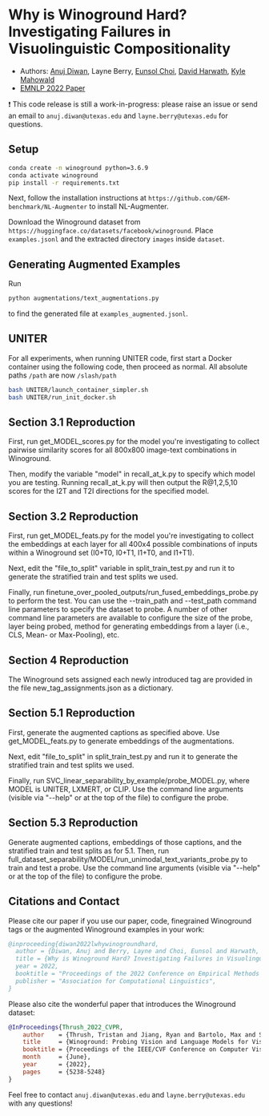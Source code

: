 # Why is Winoground Hard? Investigating Failures in Visuolinguistic Compositionality
- Authors: [Anuj Diwan](https://ajd12342.github.io/), Layne Berry, [Eunsol Choi](https://www.cs.utexas.edu/~eunsol/), [David Harwath](https://www.cs.utexas.edu/~harwath/), [Kyle Mahowald](https://mahowak.github.io/)
- [EMNLP 2022 Paper](https://arxiv.org/abs/2211.00768)

:exclamation: This code release is still a work-in-progress: please raise an issue or send an email to `anuj.diwan@utexas.edu` and `layne.berry@utexas.edu` for questions.

## Setup
```bash
conda create -n winoground python=3.6.9
conda activate winoground
pip install -r requirements.txt
```
Next, follow the installation instructions at `https://github.com/GEM-benchmark/NL-Augmenter` to install NL-Augmenter.

Download the Winoground dataset from `https://huggingface.co/datasets/facebook/winoground`. Place `examples.jsonl` and the extracted directory `images` inside `dataset`. 
## Generating Augmented Examples
Run
```bash
python augmentations/text_augmentations.py
```
to find the generated file at `examples_augmented.jsonl`.

## UNITER
For all experiments, when running UNITER code, first start a Docker container using the following code, then proceed as normal. All absolute paths `/path` are now `/slash/path`
```bash
bash UNITER/launch_container_simpler.sh
bash UNITER/run_init_docker.sh
```

## Section 3.1 Reproduction
First, run get_MODEL_scores.py for the model you're investigating to collect pairwise similarity scores for all 800x800 image-text combinations in Winoground.

Then, modify the variable "model" in recall_at_k.py to specify which model you are testing. Running recall_at_k.py will then output the R@1,2,5,10 scores for the I2T and T2I directions for the specified model.

## Section 3.2 Reproduction
First, run get_MODEL_feats.py for the model you're investigating to collect the embeddings at each layer for all 400x4 possible combinations of inputs within a Winoground set (I0+T0, I0+T1, I1+T0, and I1+T1).

Next, edit the "file_to_split" variable in split_train_test.py and run it to generate the stratified train and test splits we used.

Finally, run finetune_over_pooled_outputs/run_fused_embeddings_probe.py to perform the test. You can use the --train_path and --test_path command line parameters to specify the dataset to probe. A number of other command line parameters are available to configure the size of the probe, layer being probed, method for generating embeddings from a layer (i.e., CLS, Mean- or Max-Pooling), etc.

## Section 4 Reproduction
The Winoground sets assigned each newly introduced tag are provided in the file new_tag_assignments.json as a dictionary.

## Section 5.1 Reproduction
First, generate the augmented captions as specified above. Use get_MODEL_feats.py to generate embeddings of the augmentations.

Next, edit "file_to_split" in split_train_test.py and run it to generate the stratified train and test splits we used.

Finally, run SVC_linear_separability_by_example/probe_MODEL.py, where MODEL is UNITER, LXMERT, or CLIP. Use the command line arguments (visible via "--help" or at the top of the file) to configure the probe.

## Section 5.3 Reproduction
Generate augmented captions, embeddings of those captions, and the stratified train and test splits as for 5.1. Then, run full_dataset_separability/MODEL/run_unimodal_text_variants_probe.py to train and test a probe. Use the command line arguments (visible via "--help" or at the top of the file) to configure the probe.

## Citations and Contact
Please cite our paper if you use our paper, code, finegrained Winoground tags or the augmented Winoground examples in your work:
```bibtex
@inproceeding{diwan2022lwhywinogroundhard,
  author = {Diwan, Anuj and Berry, Layne and Choi, Eunsol and Harwath, David and Mahowald, Kyle},  
  title = {Why is Winoground Hard? Investigating Failures in Visuolinguistic Compositionality},
  year = 2022,
  booktitle = "Proceedings of the 2022 Conference on Empirical Methods in Natural Language Processing",
  publisher = "Association for Computational Linguistics",
}
```
Please also cite the wonderful paper that introduces the Winoground dataset:
```bibtex
@InProceedings{Thrush_2022_CVPR,
    author    = {Thrush, Tristan and Jiang, Ryan and Bartolo, Max and Singh, Amanpreet and Williams, Adina and Kiela, Douwe and Ross, Candace},
    title     = {Winoground: Probing Vision and Language Models for Visio-Linguistic Compositionality},
    booktitle = {Proceedings of the IEEE/CVF Conference on Computer Vision and Pattern Recognition (CVPR)},
    month     = {June},
    year      = {2022},
    pages     = {5238-5248}
}
```
Feel free to contact `anuj.diwan@utexas.edu`  and `layne.berry@utexas.edu` with any questions!

